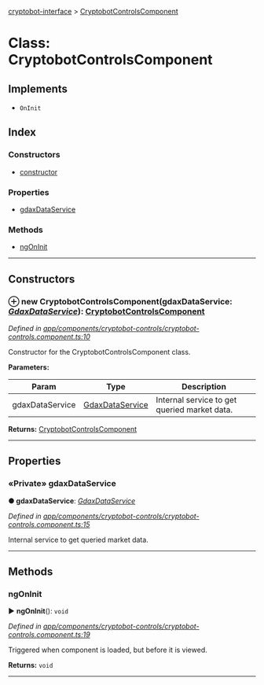 [cryptobot-interface](../README.md) > [CryptobotControlsComponent](../classes/cryptobotcontrolscomponent.md)



# Class: CryptobotControlsComponent

## Implements

* `OnInit`

## Index

### Constructors

* [constructor](cryptobotcontrolscomponent.md#markdown-header-constructor)


### Properties

* [gdaxDataService](cryptobotcontrolscomponent.md#markdown-header-private-gdaxdataservice)


### Methods

* [ngOnInit](cryptobotcontrolscomponent.md#markdown-header-ngoninit)



---
## Constructors



### ⊕ **new CryptobotControlsComponent**(gdaxDataService: *[GdaxDataService](gdaxdataservice.md)*): [CryptobotControlsComponent](cryptobotcontrolscomponent.md)


*Defined in [app/components/cryptobot-controls/cryptobot-controls.component.ts:10](https://github.com/WilliamRADFunk/cryptobot-interface/blob/660a506/src/app/components/cryptobot-controls/cryptobot-controls.component.ts#L10)*



Constructor for the CryptobotControlsComponent class.


**Parameters:**

| Param | Type | Description |
| ------ | ------ | ------ |
| gdaxDataService | [GdaxDataService](gdaxdataservice.md)   |  Internal service to get queried market data. |





**Returns:** [CryptobotControlsComponent](cryptobotcontrolscomponent.md)

---


## Properties


### «Private» gdaxDataService

**●  gdaxDataService**:  *[GdaxDataService](gdaxdataservice.md)* 

*Defined in [app/components/cryptobot-controls/cryptobot-controls.component.ts:15](https://github.com/WilliamRADFunk/cryptobot-interface/blob/660a506/src/app/components/cryptobot-controls/cryptobot-controls.component.ts#L15)*



Internal service to get queried market data.




___


## Methods


###  ngOnInit

► **ngOnInit**(): `void`



*Defined in [app/components/cryptobot-controls/cryptobot-controls.component.ts:19](https://github.com/WilliamRADFunk/cryptobot-interface/blob/660a506/src/app/components/cryptobot-controls/cryptobot-controls.component.ts#L19)*



Triggered when component is loaded, but before it is viewed.




**Returns:** `void`





___


